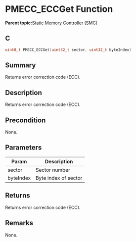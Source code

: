 # PMECC\_ECCGet Function

**Parent topic:**[Static Memory Controller \(SMC\)](GUID-415D2D33-E3CB-4AD9-961C-49606E718EF0.md)

## C

```c
uint8_t PMECC_ECCGet(uint32_t sector, uint32_t byteIndex)
```

## Summary

Returns error correction code \(ECC\).

## Description

Returns error correction code \(ECC\).

## Precondition

None.

## Parameters

|Param|Description|
|-----|-----------|
|sector|Sector number|
|byteIndex|Byte index of sector|

## Returns

Returns error correction code \(ECC\).

## Remarks

None.

